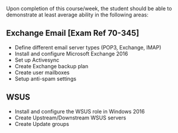 Upon completion of this course/week, the student should be able to demonstrate at least average ability in the following areas:

## Exchange Email [Exam Ref 70-345]
* Define different email server types (POP3, Exchange, IMAP)
* Install and configure Microsoft Exchange 2016
* Set up Activesync
* Create Exchange backup plan
* Create user mailboxes
* Setup anti-spam settings

## WSUS
* Install and configure the WSUS role in Windows 2016
* Create Upstream/Downstream WSUS servers
* Create Update groups
